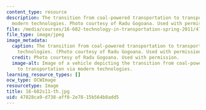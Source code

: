```yaml
---
content_type: resource
description: The transition from coal-powered transportation to transportation via
  modern technologies. Photo courtesy of Radu Gogoana. Used with permission.
file: /media/courses/16-682-technology-in-transportation-spring-2011/47828ca9d738aff02e7815b564b8add5_16-682s11-th.jpg
file_type: image/jpeg
image_metadata:
  caption: The transition from coal-powered transportation to transportation via modern
    technologies. (Photo courtesy of Radu Gogoana. Used with permission.)
  credit: Photo courtesy of Radu Gogoana. Used with permission.
  image-alt: Image of a vehicle depicting the transition from coal-powered transportation
    to transportation via modern technologies.
learning_resource_types: []
ocw_type: OCWImage
resourcetype: Image
title: 16-682s11-th.jpg
uid: 47828ca9-d738-aff0-2e78-15b564b8add5
---
```

